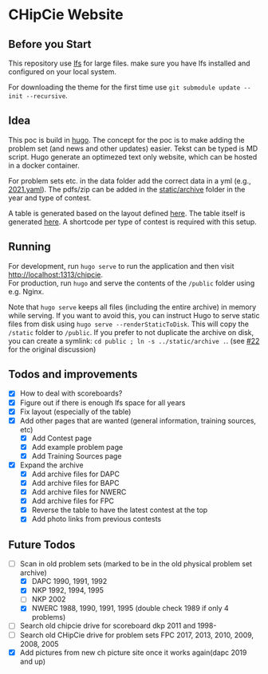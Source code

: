 # CHipCie Website

## Before you Start

This repository use [lfs](https://git-lfs.github.com/) for large files. make sure you have lfs installed and configured
on your local system.

For downloading the theme for the first time use `git submodule update --init --recursive`.

## Idea
This poc is build in [hugo](https://gohugo.io). The concept for the poc is to make adding the problem set (and news and other updates)
easier. Tekst can be typed is MD script. Hugo generate an optimezed text only website, which can be hosted in a docker container.

For problem sets etc. in the data folder add the correct data in a yml (e.g., [2021.yaml](data/archive/dapc/2021.yaml)).
The pdfs/zip can be added in the [static/archive](static/archive) folder in the year and type of contest.

A table is generated based on the layout defined [here](layouts/partials/archive-table.html).
The table itself is generated [here](layouts/shortcodes). A shortcode per type of contest is required with this setup.

## Running
For development, run `hugo serve` to run the application and then visit [http://localhost:1313/chipcie](http://localhost:1313/chipcie).<br>
For production, run `hugo` and serve the contents of the `/public` folder using e.g. Nginx.

Note that `hugo serve` keeps all files (including the entire archive) in memory while serving.
If you want to avoid this, you can instruct Hugo to serve static files from disk using `hugo serve --renderStaticToDisk`.
This will copy the `/static` folder to `/public`.
If you prefer to not duplicate the archive on disk, you can create a symlink: `cd public ; ln -s ../static/archive .`.
(see [#22](https://github.com/WISVCH/chipcie-website/issues/22) for the original discussion)


## Todos and improvements
 - [X] How to deal with scoreboards?
 - [X] Figure out if there is enough lfs space for all years
 - [X] Fix layout (especially of the table)
 - [X] Add other pages that are wanted (general information, training sources, etc)
    * [X] Add Contest page
    * [X] Add example problem page
    * [X] Add Training Sources page
 - [X] Expand the archive
   * [X] Add archive files for DAPC
   * [X] Add archive files for BAPC
   * [X] Add archive files for NWERC
   * [X] Add archive files for FPC
   * [X] Reverse the table to have the latest contest at the top
   * [X] Add photo links from previous contests

## Future Todos
 - [ ] Scan in old problem sets (marked to be in the old physical problem set archive)
   - [X] DAPC 1990, 1991, 1992
   - [X] NKP 1992, 1994, 1995
   - [ ] NKP 2002
   - [X] NWERC 1988, 1990, 1991, 1995 (double check 1989 if only 4 problems)
 - [ ] Search old chipcie drive for scoreboard dkp 2011 and 1998-
 - [ ] Search old CHipCie drive for problem sets FPC 2017, 2013, 2010, 2009, 2008, 2005
 - [X] Add pictures from new ch picture site once it works again(dapc 2019 and up)
